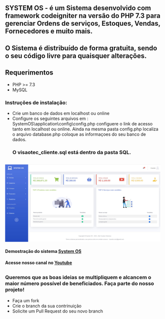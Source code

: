 ## SYSTEM OS - é um  Sistema desenvolvido com framework codeigniter na versão do PHP 7.3 para gerenciar  Ordens de serviços, Estoques, Vendas, Fornecedores e muito mais. 
## O Sistema é distribuído de forma gratuita, sendo o seu código livre para quaisquer alterações. 
## Requerimentos
* PHP >= 7.3
* MySQL

### Instruções de instalação:
* Crie um banco de dados em localhost ou online
* Configure os seguintes arquivos em : SystemOS\application\config\config.php
 configuere o  link de acesso tanto em localhost ou online.
 Ainda na mesma pasta config.php localiza o arquivo database.php coloque as informaçoes do seu banco de dados.
  ###  O visaotec_cliente.sql  está dentro da pasta SQL.
  ##

![systemos](capa/systemos.jpg)

#### Demostração do sistema [System OS](https://www.youtube.com/watch?v=3pjNhjjOq1g)
#### Acesse nosso canal no [Youtube](https://www.youtube.com/channel/UCrQgt3TC4XIX9jxLkiENBRA)
##
### Queremos que as boas ideias se multipliquem e alcancem o maior número possível de beneficiados. Faça parte do nosso projeto!  
* Faça um fork
* Crie o branch da sua contrinuição
* Solicite um Pull Request do seu novo branch